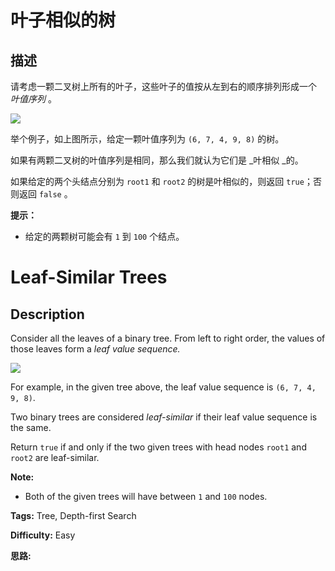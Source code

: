 # 叶子相似的树

## 描述

请考虑一颗二叉树上所有的叶子，这些叶子的值按从左到右的顺序排列形成一个  _叶值序列_ 。

![](https://s3-lc-upload.s3.amazonaws.com/uploads/2018/07/16/tree.png)

举个例子，如上图所示，给定一颗叶值序列为 `(6, 7, 4, 9, 8)` 的树。

如果有两颗二叉树的叶值序列是相同，那么我们就认为它们是  _叶相似  _的。

如果给定的两个头结点分别为 `root1` 和 `root2` 的树是叶相似的，则返回 `true`；否则返回 `false` 。



**提示：**

  * 给定的两颗树可能会有 `1` 到 `100` 个结点。



# Leaf-Similar Trees

## Description



Consider all the leaves of a binary tree.  From left to right order, the values of those leaves form a _leaf value sequence._

![](https://s3-lc-upload.s3.amazonaws.com/uploads/2018/07/16/tree.png)

For example, in the given tree above, the leaf value sequence is `(6, 7, 4, 9, 8)`.

Two binary trees are considered _leaf-similar_  if their leaf value sequence is the same.

Return `true` if and only if the two given trees with head nodes `root1` and `root2` are leaf-similar.



**Note:**

  * Both of the given trees will have between `1` and `100` nodes.


**Tags:** Tree, Depth-first Search

**Difficulty:** Easy

**思路:**
